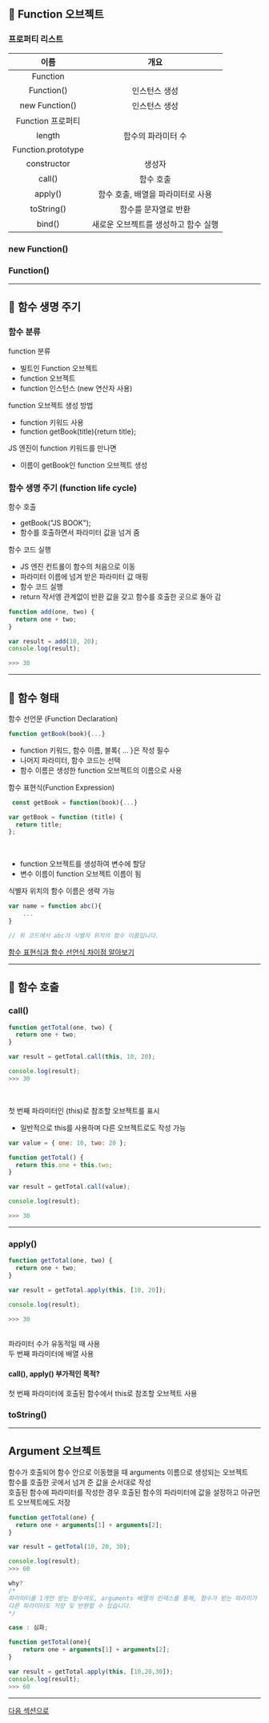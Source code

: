 ## 🌟 Function 오브젝트

### 프로퍼티 리스트

|        이름        |                 개요                 |
| :----------------: | :----------------------------------: |
|      Function      |
|     Function()     |            인스턴스 생성             |
|   new Function()   |            인스턴스 생성             |
| Function 프로퍼티  |                                      |
|       length       |          함수의 파라미터 수          |
| Function.prototype |
|    constructor     |                생성자                |
|       call()       |              함수 호출               |
|      apply()       |  함수 호출, 배열을 파라미터로 사용   |
|     toString()     |         함수를 문자열로 반환         |
|       bind()       | 새로운 오브젝트를 생성하고 함수 실행 |

### new Function()

### Function()

<hr/>

## 🌟 함수 생명 주기

### 함수 분류

function 분류

- 빌트인 Function 오브젝트
- function 오브젝트
- function 인스턴스 (new 연산자 사용)

function 오브젝트 생성 방법

- function 키워드 사용
- function getBook(title){return title};

JS 엔진이 function 키워드를 만나면

- 이름이 getBook인 function 오브젝트 생성

### 함수 생명 주기 (function life cycle)

함수 호출

- getBook("JS BOOK");
- 함수를 호출하면서 파라미터 값을 넘겨 줌

함수 코드 실행

- JS 엔진 컨트롤이 함수의 처음으로 이동
- 파라미터 이름에 넘겨 받은 파라미터 값 매핑
- 함수 코드 실행
- return 작서엥 관계없이 반환 값을 갖고 함수를 호출한 곳으로 돌아 감

```js
function add(one, two) {
  return one + two;
}

var result = add(10, 20);
console.log(result);

>>> 30
```

<hr/>

## 🌟 함수 형태

함수 선언문 (Function Declaration)

```js
function getBook(book){...}
```

- function 키워드, 함수 이름, 블록{ ... }은 작성 필수
- 나머지 파라미터, 함수 코드는 선택
- 함수 이름은 생성한 function 오브젝트의 이름으로 사용

함수 표현식(Function Expression)

```js
 const getBook = function(book){...}
```

```js
var getBook = function (title) {
  return title;
};
```

<br/>

- function 오브젝트를 생성하여 변수에 할당
- 변수 이름이 function 오브젝트 이름이 됨
  <br/>

식별자 위치의 함수 이름은 생략 가능

```js
var name = function abc(){
    ...
}

// 위 코드에서 abc가 식별자 위치의 함수 이름입니다.
```

<a href="https://joshua1988.github.io/web-development/javascript/function-expressions-vs-declarations/" target="_blank">함수 표현식과 함수 선언식 차이점 알아보기</a>

<hr/>

## 🌟 함수 호출

### call()

```js
function getTotal(one, two) {
  return one + two;
}

var result = getTotal.call(this, 10, 20);

console.log(result);
>>> 30
```

<br/>

첫 번째 파라미터인 (this)로 참조할 오브젝트를 표시

- 일반적으로 this를 사용하며 다른 오브젝트로도 작성 가능

```js
var value = { one: 10, two: 20 };

function getTotal() {
  return this.one + this.two;
}

var result = getTotal.call(value);

console.log(result);

>>> 30
```

<hr/>

### apply()

```js
function getTotal(one, two) {
  return one + two;
}

var result = getTotal.apply(this, [10, 20]);

console.log(result);

>>> 30
```

<br/>
파라미터 수가 유동적일 때 사용<br/>
두 번째 파라미터에 배열 사용<br/>

#### call(), apply() 부가적인 목적?

첫 번째 파라미터에 호출된 함수에서 this로 참조할 오브젝트 사용

### toString()

<hr/>

## Argument 오브젝트

함수가 호출되어 함수 안으로 이동했을 때 arguments 이름으로 생성되는 오브젝트<br/>
함수를 호출한 곳에서 넘겨 준 값을 순서대로 작성<br/>
호출된 함수에 파라미터를 작성한 경우 호출된 함수의 파라미터에 값을 설정하고 아규먼트 오브젝트에도 저장

```js
function getTotal(one) {
  return one + arguments[1] + arguments[2];
}

var result = getTotal(10, 20, 30);

console.log(result);
>>> 60

why?
/*
파라미터를 1개만 받는 함수여도, arguments 배열의 인덱스를 통해, 함수가 받는 파라미가 아닌
다른 파라미터도 저장 및 반환할 수 있습니다.
*/
```

```js
case : 심화;

function getTotal(one){
    return one + arguments[1] + arguments[2];
}

var result = getTotal.apply(this, [10,20,30]);
console.log(result);
>>> 60
```

<hr/>

<a href="../SECTION11/readme.md">다음 섹션으로</a>

